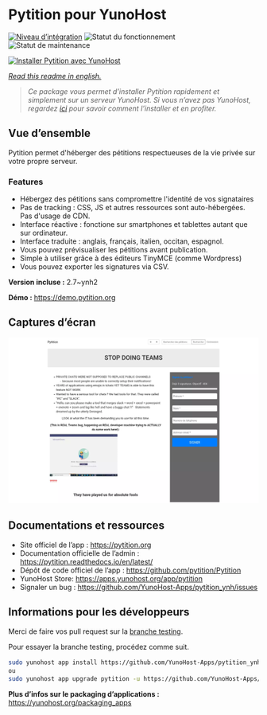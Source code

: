 <!--
N.B.: This README was automatically generated by https://github.com/YunoHost/apps/tree/master/tools/README-generator
It shall NOT be edited by hand.
-->

# Pytition pour YunoHost

[![Niveau d’intégration](https://dash.yunohost.org/integration/pytition.svg)](https://dash.yunohost.org/appci/app/pytition) ![Statut du fonctionnement](https://ci-apps.yunohost.org/ci/badges/pytition.status.svg) ![Statut de maintenance](https://ci-apps.yunohost.org/ci/badges/pytition.maintain.svg)

[![Installer Pytition avec YunoHost](https://install-app.yunohost.org/install-with-yunohost.svg)](https://install-app.yunohost.org/?app=pytition)

*[Read this readme in english.](./README.md)*

> *Ce package vous permet d’installer Pytition rapidement et simplement sur un serveur YunoHost.
Si vous n’avez pas YunoHost, regardez [ici](https://yunohost.org/#/install) pour savoir comment l’installer et en profiter.*

## Vue d’ensemble

Pytition permet d'héberger des pétitions respectueuses de la vie privée sur votre propre serveur.

### Features

- Hébergez des pétitions sans compromettre l'identité de vos signataires
- Pas de tracking : CSS, JS et autres ressources sont auto-hébergées. Pas d'usage de CDN.
- Interface réactive : fonctione sur smartphones et tablettes autant que sur ordinateur.
- Interface traduite : anglais, français, italien, occitan, espagnol.
- Vous pouvez prévisualiser les pétitions avant publication.
- Simple à utiliser grâce à des éditeurs TinyMCE (comme Wordpress)
- Vous pouvez exporter les signatures via CSV.


**Version incluse :** 2.7~ynh2

**Démo :** https://demo.pytition.org

## Captures d’écran

![Capture d’écran de Pytition](./doc/screenshots/stop_doing_teams.webp)

## Documentations et ressources

* Site officiel de l’app : <https://pytition.org>
* Documentation officielle de l’admin : <https://pytition.readthedocs.io/en/latest/>
* Dépôt de code officiel de l’app : <https://github.com/pytition/Pytition>
* YunoHost Store: <https://apps.yunohost.org/app/pytition>
* Signaler un bug : <https://github.com/YunoHost-Apps/pytition_ynh/issues>

## Informations pour les développeurs

Merci de faire vos pull request sur la [branche testing](https://github.com/YunoHost-Apps/pytition_ynh/tree/testing).

Pour essayer la branche testing, procédez comme suit.

``` bash
sudo yunohost app install https://github.com/YunoHost-Apps/pytition_ynh/tree/testing --debug
ou
sudo yunohost app upgrade pytition -u https://github.com/YunoHost-Apps/pytition_ynh/tree/testing --debug
```

**Plus d’infos sur le packaging d’applications :** <https://yunohost.org/packaging_apps>